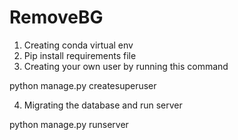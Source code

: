 # RemoveBG

1. Creating conda virtual env
2. Pip install requirements file
3. Creating your own user by running this command

python manage.py createsuperuser

4. Migrating the database and run server

python manage.py runserver
